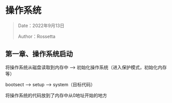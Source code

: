 # 操作系统

> Date：2022年9月13日
>
> Author：Rossetta

## 第一章、操作系统启动

将操作系统从磁盘读取到内存中 --> 初始化操作系统（进入保护模式，初始化内存等）

bootsect --> setup --> system（目标代码）



将操作系统的代码放到了内存中从0地址开始的地方
